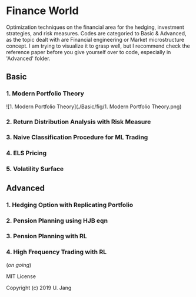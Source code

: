 # Finance World
Optimization techniques on the financial area for the hedging, investment strategies, and risk measures.
Codes are categoried to Basic & Advanced, as the topic dealt with are Financial engineering or Market microstructure concept. I am trying to visualize it to grasp well, but I recommend check the reference paper before you give yourself over to code, especially in 'Advanced' folder.

## Basic
### 1. Modern Portfolio Theory
![1. Modern Portfolio Theory](./Basic/fig/1. Modern Portfolio Theory.png)
### 2. Return Distribution Analysis with Risk Measure

### 3. Naive Classification Procedure for ML Trading

### 4. ELS Pricing

### 5. Volatility Surface


## Advanced

### 1. Hedging Option with Replicating Portfolio

### 2. Pension Planning using HJB eqn

### 3. Pension Planning with RL

### 4. High Frequency Trading with RL



(*on going*)

MIT License

Copyright (c) 2019 U. Jang
